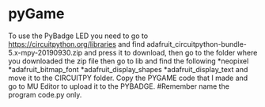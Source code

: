 # pyGame
To use the PyBadge LED you need to go to https://circuitpython.org/libraries and find 
adafruit_circuitpython-bundle-5.x-mpy-20190930.zip
and press it to download, then go to the folder where you downloaded the zip file
then go to lib and find the following 
*neopixel
*adafruit_bitmap_font
*adafruit_display_shapes
*adafruit_display_text
and move it to the CIRCUITPY folder.
Copy the PYGAME code that I made and go to MU Editor to upload it to  the PYBADGE.
#Remember name the program code.py only.
